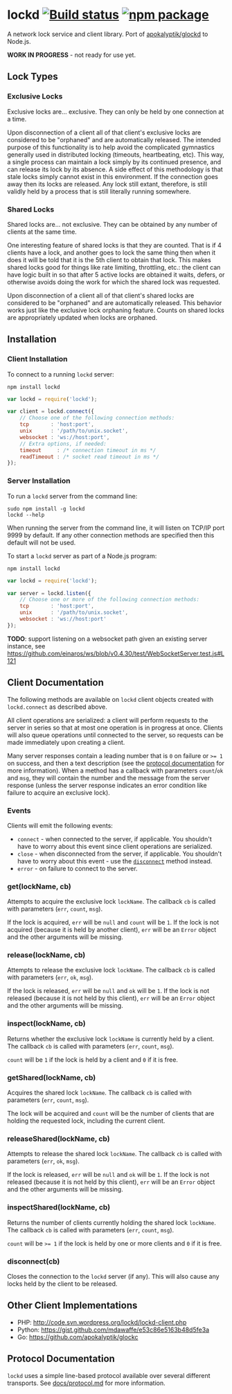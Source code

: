 # lockd [![Build status](https://img.shields.io/travis/nylen/lockd.svg?style=flat)](https://travis-ci.org/nylen/lockd) [![npm package](http://img.shields.io/npm/v/lockd.svg?style=flat)](https://www.npmjs.org/package/lockd)

A network lock service and client library.  Port of
[apokalyptik/glockd](https://github.com/apokalyptik/glockd) to Node.js.

**WORK IN PROGRESS** - not ready for use yet.

## Lock Types

### Exclusive Locks

Exclusive locks are... exclusive. They can only be held by one connection at a
time.

Upon disconnection of a client all of that client's exclusive locks are
considered to be "orphaned" and are automatically released.  The intended
purpose of this functionality is to help avoid the complicated gymnastics
generally used in distributed locking (timeouts, heartbeating, etc).  This way,
a single process can maintain a lock simply by its continued presence, and can
release its lock by its absence. A side effect of this methodology is that
stale locks simply cannot exist in this environment.  If the connection goes
away then its locks are released. Any lock still extant, therefore, is still
validly held by a process that is still literally running somewhere.

### Shared Locks

Shared locks are... not exclusive.  They can be obtained by any number of
clients at the same time.

One interesting feature of shared locks is that they are counted. That is if 4
clients have a lock, and another goes to lock the same thing then when it does
it will be told that it is the 5th client to obtain that lock.  This makes
shared locks good for things like rate limiting, throttling, etc.: the client
can have logic built in so that after 5 active locks are obtained it waits,
defers, or otherwise avoids doing the work for which the shared lock was
requested.

Upon disconnection of a client all of that client's shared locks are considered
to be "orphaned" and are automatically released.  This behavior works just like
the exclusive lock orphaning feature.  Counts on shared locks are appropriately
updated when locks are orphaned.

## Installation

### Client Installation

To connect to a running `lockd` server:

```
npm install lockd
```

```js
var lockd = require('lockd');

var client = lockd.connect({
    // Choose one of the following connection methods:
    tcp       : 'host:port',
    unix      : '/path/to/unix.socket',
    websocket : 'ws://host:port',
    // Extra options, if needed:
    timeout     : /* connection timeout in ms */
    readTimeout : /* socket read timeout in ms */
});
```

### Server Installation

To run a `lockd` server from the command line:

```
sudo npm install -g lockd
lockd --help
```

When running the server from the command line, it will listen on TCP/IP port
9999 by default.  If any other connection methods are specified then this
default will not be used.


To start a `lockd` server as part of a Node.js program:

```
npm install lockd
```

```js
var lockd = require('lockd');

var server = lockd.listen({
    // Choose one or more of the following connection methods:
    tcp       : 'host:port',
    unix      : '/path/to/unix.socket',
    websocket : 'ws://host:port'
});
```

**TODO**: support listening on a websocket path given an existing server
instance, see
https://github.com/einaros/ws/blob/v0.4.30/test/WebSocketServer.test.js#L121

## Client Documentation

The following methods are available on `lockd` client objects created with
`lockd.connect` as described above.

All client operations are serialized:  a client will perform requests to the
server in series so that at most one operation is in progress at once.  Clients
will also queue operations until connected to the server, so requests can be
made immediately upon creating a client.

Many server responses contain a leading number that is `0` on failure or `>= 1`
on success, and then a text description (see the
[protocol documentation](docs/protocol.md) for more information).  When a
method has a callback with parameters `count`/`ok` and `msg`, they will contain
the number and the message from the server response (unless the server response
indicates an error condition like failure to acquire an exclusive lock).

### Events

Clients will emit the following events:
- `connect` - when connected to the server, if applicable.  You shouldn't have
  to worry about this event since client operations are serialized.
- `close` - when disconnected from the server, if applicable.  You shouldn't
  have to worry about this event - use the [`disconnect`](#disconnectcb) method
  instead.
- `error` - on failure to connect to the server.

### get(lockName, cb)

Attempts to acquire the exclusive lock `lockName`.  The callback `cb` is called
with parameters (`err`, `count`, `msg`).

If the lock is acquired, `err` will be `null` and `count` will be `1`.  If the
lock is not acquired (because it is held by another client), `err` will be an
`Error` object and the other arguments will be missing.

### release(lockName, cb)

Attempts to release the exclusive lock `lockName`.  The callback `cb` is called
with parameters (`err`, `ok`, `msg`).

If the lock is released, `err` will be `null` and `ok` will be `1`.  If the
lock is not released (because it is not held by this client), `err` will be an
`Error` object and the other arguments will be missing.

### inspect(lockName, cb)

Returns whether the exclusive lock `lockName` is currently held by a client.
The callback `cb` is called with parameters (`err`, `count`, `msg`).

`count` will be `1` if the lock is held by a client and `0` if it is free.

### getShared(lockName, cb)

Acquires the shared lock `lockName`.  The callback `cb` is called with
parameters (`err`, `count`, `msg`).

The lock will be acquired and `count` will be the number of clients that are
holding the requested lock, including the current client.

### releaseShared(lockName, cb)

Attempts to release the shared lock `lockName`.  The callback `cb` is called
with parameters (`err`, `ok`, `msg`).

If the lock is released, `err` will be `null` and `ok` will be `1`.  If the
lock is not released (because it is not held by this client), `err` will be an
`Error` object and the other arguments will be missing.

### inspectShared(lockName, cb)

Returns the number of clients currently holding the shared lock `lockName`.
The callback `cb` is called with parameters (`err`, `count`, `msg`).

`count` will be `>= 1` if the lock is held by one or more clients and `0` if it
is free.

### disconnect(cb)

Closes the connection to the `lockd` server (if any).  This will also cause any
locks held by the client to be released.

## Other Client Implementations

- PHP: http://code.svn.wordpress.org/lockd/lockd-client.php
- Python: https://gist.github.com/mdawaffe/e53c86e5163b48d5fe3a
- Go: https://github.com/apokalyptik/glockc

## Protocol Documentation

`lockd` uses a simple line-based protocol available over several different
transports.  See [docs/protocol.md](docs/protocol.md) for more information.
